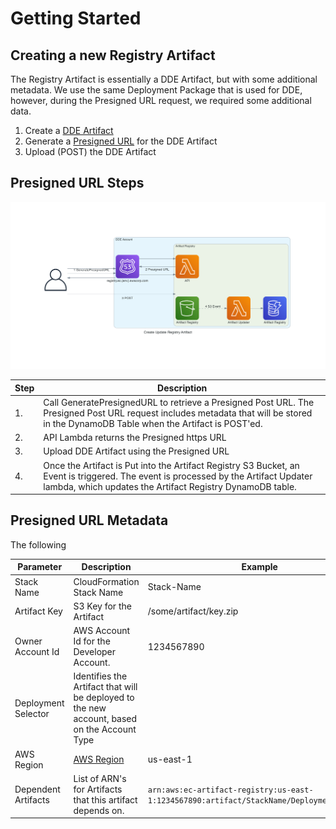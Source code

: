 # Getting Started

## Creating a new Registry Artifact

The Registry Artifact is essentially a DDE Artifact, but with some additional metadata.  We use the same Deployment Package that is used for DDE, however, during the Presigned URL request, we required some additional data.

1. Create a [DDE Artifact](https://docs.dde.ec.prod.aws.swacorp.com/user_guide/working_with_deployments.html)
2. Generate a [Presigned URL](api.md#generatepresignedurl) for the DDE Artifact
3. Upload (POST) the DDE Artifact

## Presigned URL Steps

![](images/create_update_registry_artifact.png)

| Step | Description |
| --- | --- |
| 1. | Call GeneratePresignedURL to retrieve a Presigned Post URL.  The Presigned Post URL request includes metadata that will be stored in the DynamoDB Table when the Artifact is POST'ed. |
| 2. | API Lambda returns the Presigned https URL |
| 3. | Upload DDE Artifact using the Presigned URL |
| 4. | Once the Artifact is Put into the Artifact Registry S3 Bucket, an Event is triggered.  The event is processed by the Artifact Updater lambda, which updates the Artifact Registry DynamoDB table. |

## Presigned URL Metadata

The following

| Parameter | Description | Example |
| --- | --- | --- |
| Stack Name | CloudFormation Stack Name | Stack-Name |
| Artifact Key | S3 Key for the Artifact | /some/artifact/key.zip |
| Owner Account Id | AWS Account Id for the Developer Account. | 1234567890 |
| Deployment Selector | Identifies the Artifact that will be deployed to the new account, based on the Account Type | |
| AWS Region | [AWS Region](https://aws.amazon.com/about-aws/global-infrastructure/regions_az/) | us-east-1 |
| Dependent Artifacts | List of ARN's for Artifacts that this artifact depends on.  | `arn:aws:ec-artifact-registry:us-east-1:1234567890:artifact/StackName/DeploymentSelector` |
